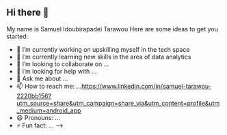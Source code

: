 ## Hi there 👋

My name is Samuel Idoubirapadei Tarawou 
Here are some ideas to get you started:

- 🔭 I’m currently working on upskilling myself in the tech space
- 🌱 I’m currently learning new skills in the area of data analytics 
- 👯 I’m looking to collaborate on ...
- 🤔 I’m looking for help with ...
- 💬 Ask me about ...
- 📫 How to reach me: ...https://www.linkedin.com/in/samuel-tarawou-2220bb156?utm_source=share&utm_campaign=share_via&utm_content=profile&utm_medium=android_app
- 😄 Pronouns: ...
- ⚡ Fun fact: ...
-->
